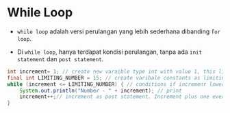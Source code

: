 # While Loop

- `while loop` adalah versi perulangan yang lebih sederhana dibanding `for loop`.

- Di `while loop`, hanya terdapat kondisi perulangan, tanpa ada `init statement` dan `post statement`.

```java
int increment= 1; // create new varaible type int with value 1, this like init statement
final int LIMITING_NUMBER = 15; // create varibale constants as limiting number
while (increment <= LIMITING_NUMBER) { // conditions if incremenr lower or equal than LIMITING_NUMBER return true, otherwise return false to stop looping.
    System.out.println("Number - " + increment); // print 
    increment++;// increment as post statement. Increment plus one every loop
}
```
